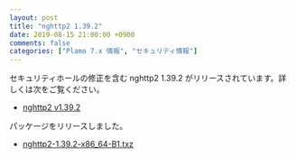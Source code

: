 ```yaml
---
layout: post
title: "nghttp2 1.39.2"
date: 2019-08-15 21:00:00 +0900
comments: false
categories: ["Plamo 7.x 情報", "セキュリティ情報"]
---
```

セキュリティホールの修正を含む nghttp2 1.39.2 がリリースされています。詳しくは次をご覧ください。

* [nghttp2 v1.39.2](https://github.com/nghttp2/nghttp2/releases/tag/v1.39.2)

パッケージをリリースしました。

* [nghttp2-1.39.2-x86_64-B1.txz](http://repository.plamolinux.org/pub/linux/Plamo/Plamo-7.x/x86_64/plamo/03_libs/nghttp2-1.39.2-x86_64-B1.txz)
